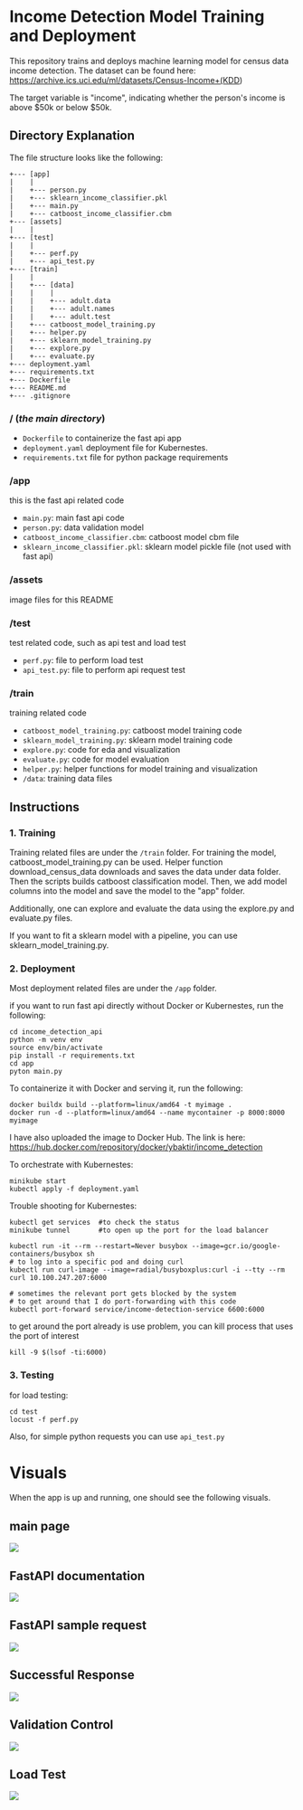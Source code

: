 # Income Detection Model Training and Deployment

This repository trains and deploys machine learning model for census data income detection. The dataset can be found here: <https://archive.ics.uci.edu/ml/datasets/Census-Income+(KDD>)

The target variable is "income", indicating whether the person's income is above $50k or below $50k.

## Directory Explanation

The file structure looks like the following:

```
+--- [app]
|    |
|    +--- person.py
|    +--- sklearn_income_classifier.pkl
|    +--- main.py
|    +--- catboost_income_classifier.cbm
+--- [assets]
|    |
+--- [test]
|    |
|    +--- perf.py
|    +--- api_test.py
+--- [train]
|    |
|    +--- [data]
|    |    |
|    |    +--- adult.data
|    |    +--- adult.names
|    |    +--- adult.test
|    +--- catboost_model_training.py
|    +--- helper.py
|    +--- sklearn_model_training.py
|    +--- explore.py
|    +--- evaluate.py
+--- deployment.yaml
+--- requirements.txt
+--- Dockerfile
+--- README.md
+--- .gitignore
```

### / (_the main directory_)

- `Dockerfile` to containerize the fast api app
- `deployment.yaml` deployment file for Kubernestes.
- `requirements.txt` file for python package requirements

### /app

this is the fast api related code

- `main.py`: main fast api code
- `person.py`: data validation model
- `catboost_income_classifier.cbm`: catboost model cbm file
- `sklearn_income_classifier.pkl`: sklearn model pickle file (not used with fast api)

### /assets

image files for this README

### /test

test related code, such as api test and load test

- `perf.py`: file to perform load test
- `api_test.py`: file to perform api request test

### /train

training related code

- `catboost_model_training.py`: catboost model training code
- `sklearn_model_training.py`: sklearn model training code
- `explore.py`: code for eda and visualization
- `evaluate.py`: code for model evaluation
- `helper.py`: helper functions for model training and visualization
- `/data`: training data files

## Instructions

### 1\. Training

Training related files are under the `/train` folder. For training the model, catboost_model_training.py can be used. Helper function download_census_data downloads and saves the data under data folder. Then the scripts builds catboost classification model. Then, we add model columns into the model and save the model to the "app" folder.

Additionally, one can explore and evaluate the data using the explore.py and evaluate.py files.

If you want to fit a sklearn model with a pipeline, you can use sklearn_model_training.py.

### 2\. Deployment

Most deployment related files are under the `/app` folder.

if you want to run fast api directly without Docker or Kubernestes, run the following:

```
cd income_detection_api
python -m venv env
source env/bin/activate
pip install -r requirements.txt
cd app
pyton main.py
```

To containerize it with Docker and serving it, run the following:

```
docker buildx build --platform=linux/amd64 -t myimage .
docker run -d --platform=linux/amd64 --name mycontainer -p 8000:8000 myimage
```

I have also uploaded the image to Docker Hub. The link is here: <https://hub.docker.com/repository/docker/ybaktir/income_detection>

To orchestrate with Kubernestes:

```
minikube start
kubectl apply -f deployment.yaml
```

Trouble shooting for Kubernestes:

```
kubectl get services  #to check the status
minikube tunnel       #to open up the port for the load balancer

kubectl run -it --rm --restart=Never busybox --image=gcr.io/google-containers/busybox sh
# to log into a specific pod and doing curl
kubectl run curl-image --image=radial/busyboxplus:curl -i --tty --rm curl 10.100.247.207:6000

# sometimes the relevant port gets blocked by the system
# to get around that I do port-forwarding with this code
kubectl port-forward service/income-detection-service 6600:6000
```

to get around the port already is use problem, you can kill process that uses the port of interest

```
kill -9 $(lsof -ti:6000)
```

### 3\. Testing

for load testing:

```
cd test
locust -f perf.py
```

Also, for simple python requests you can use `api_test.py`

# Visuals

When the app is up and running, one should see the following visuals.

## main page

![](assets/markdown-img-paste-20220123182622901.png)

## FastAPI documentation

![](assets/markdown-img-paste-20220123182816587.png)

## FastAPI sample request

![](assets/markdown-img-paste-20220123182956152.png)

## Successful Response

![](assets/markdown-img-paste-20220123192027754.png)

## Validation Control

![](assets/markdown-img-paste-20220123192346994.png)

## Load Test

![](assets/markdown-img-paste-20220123192759809.png)
